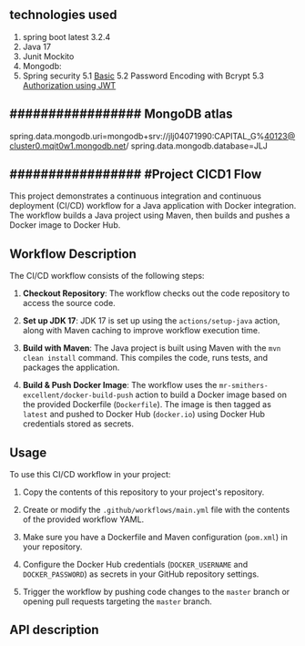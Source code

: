 ## technologies used
1. spring boot latest 3.2.4
2. Java 17
3. Junit Mockito
4. Mongodb: 
5. Spring security 
   5.1 [Basic](https://www.youtube.com/watch?v=R76S0tfv36w&t=1670s) 
   5.2 Password Encoding with Bcrypt
   5.3 [Authorization using JWT](https://www.youtube.com/watch?v=NcLtLZqGu2M) 
   
## ################# MongoDB atlas ##########################
spring.data.mongodb.uri=mongodb+srv://jlj04071990:CAPITAL_G%40123@cluster0.mqit0w1.mongodb.net/
spring.data.mongodb.database=JLJ


## ################# #Project CICD1 Flow ####################

This project demonstrates a continuous integration and continuous deployment (CI/CD) workflow for a Java application with Docker integration. The workflow builds a Java project using Maven, then builds and pushes a Docker image to Docker Hub.

## Workflow Description

The CI/CD workflow consists of the following steps:

1. **Checkout Repository**: The workflow checks out the code repository to access the source code.

2. **Set up JDK 17**: JDK 17 is set up using the `actions/setup-java` action, along with Maven caching to improve workflow execution time.

3. **Build with Maven**: The Java project is built using Maven with the `mvn clean install` command. This compiles the code, runs tests, and packages the application.

4. **Build & Push Docker Image**: The workflow uses the `mr-smithers-excellent/docker-build-push` action to build a Docker image based on the provided Dockerfile (`Dockerfile`). The image is then tagged as `latest` and pushed to Docker Hub (`docker.io`) using Docker Hub credentials stored as secrets.

## Usage

To use this CI/CD workflow in your project:

1. Copy the contents of this repository to your project's repository.

2. Create or modify the `.github/workflows/main.yml` file with the contents of the provided workflow YAML.

3. Make sure you have a Dockerfile and Maven configuration (`pom.xml`) in your repository.

4. Configure the Docker Hub credentials (`DOCKER_USERNAME` and `DOCKER_PASSWORD`) as secrets in your GitHub repository settings.

5. Trigger the workflow by pushing code changes to the `master` branch or opening pull requests targeting the `master` branch.


## API description






